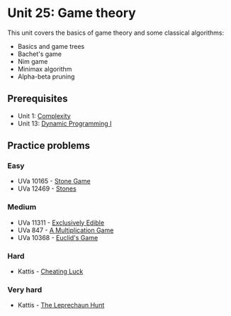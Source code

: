# Unit 25: Game theory
This unit covers the basics of game theory and some classical algorithms:

- Basics and game trees
- Bachet's game
- Nim game
- Minimax algorithm
- Alpha-beta pruning

## Prerequisites
- Unit 1: [Complexity](../01-complexity)
- Unit 13: [Dynamic Programming I](../13-dynamic-programming-i)

## Practice problems

### Easy

- UVa 10165 - [Stone Game](http://uva.onlinejudge.org/external/101/10165.pdf)
- UVa 12469 - [Stones](http://uva.onlinejudge.org/external/124/12469.pdf)

### Medium

- UVa 11311 - [Exclusively Edible](http://uva.onlinejudge.org/external/113/11311.pdf)
- UVa 847 - [A Multiplication Game](http://uva.onlinejudge.org/external/8/847.pdf)
- UVa 10368 - [Euclid's Game](http://uva.onlinejudge.org/external/103/10368.pdf)

### Hard
- Kattis - [Cheating Luck](https://open.kattis.com/problems/cheatingluck)

### Very hard
- Kattis - [The Leprechaun Hunt](https://open.kattis.com/problems/leprechaunhunt)
